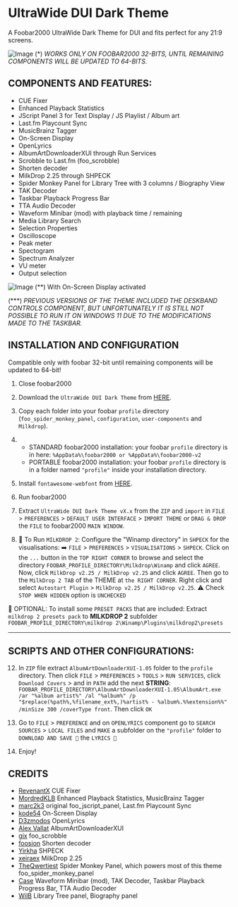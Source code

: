 # UltraWide DUI Dark Theme
A Foobar2000 UltraWide Dark Theme for DUI and fits perfect for any 21:9 screens. 

![Image](https://github.com/user-attachments/assets/b7363970-9ea0-4d5d-a719-4c623c5035b9)
(*) _WORKS ONLY ON FOOBAR2000 32-BITS, UNTIL REMAINING COMPONENTS WILL BE UPDATED TO 64-BITS._

## COMPONENTS AND FEATURES:

- CUE Fixer
- Enhanced Playback Statistics
- JScript Panel 3 for Text Display / JS Playlist / Album art
- Last.fm Playcount Sync
- MusicBrainz Tagger
- On-Screen Display
- OpenLyrics
- AlbumArtDownloaderXUI through Run Services
- Scrobble to Last.fm (foo_scrobble)
- Shorten decoder
- MilkDrop 2.25 through SHPECK
- Spider Monkey Panel for Library Tree with 3 columns / Biography View
- TAK Decoder
- Taskbar Playback Progress Bar
- TTA Audio Decoder
- Waveform Minibar (mod) with playback time / remaining
- Media Library Search
- Selection Properties
- Oscilloscope
- Peak meter
- Spectogram
- Spectrum Analyzer
- VU meter
- Output selection

![Image](https://github.com/user-attachments/assets/12708a9b-206c-4303-8b5a-497f4dc89ae5)
(**) With On-Screen Display activated

(***) _PREVIOUS VERSIONS OF THE THEME INCLUDED THE DESKBAND CONTROLS COMPONENT, BUT UNFORTUNATELY IT IS STILL NOT POSSIBLE TO RUN IT ON WINDOWS 11 DUE TO THE MODIFICATIONS MADE TO THE TASKBAR._

## INSTALLATION AND CONFIGURATION

Compatible only with foobar 32-bit until remaining components will be updated to 64-bit!

1. Close foobar2000
3. Download the `UltraWide DUI Dark Theme` from <a href="https://github.com/RevenantX](https://mega.nz/file/Xd8lEDKB#o-qjRlYeLzkPMjoExtbyW_yBQZxlKSD_BlsjgNu__MI" target="_blank">HERE</a>.
4. Copy each folder into your foobar `profile` directory (`foo_spider_monkey_panel`, `configuration`, `user-components` and `Milkdrop`).
                                                                                 
6. + STANDARD foobar2000 installation: your foobar `profile` directory is in here: `%AppData%\foobar2000 or %AppData%\foobar2000-v2`
   + PORTABLE foobar2000 installation: your foobar `profile` directory is in a folder named `"profile"` inside your installation directory.

8. Install `fontawesome-webfont` from <a href="https://github.com/FortAwesome/Font-Awesome/raw/refs/heads/4.x/fonts/fontawesome-webfont.ttf" target="_blank">HERE</a>.
9. Run foobar2000
10. Extract `UltraWide DUI Dark Theme vX.x` from the `ZIP` and `import` in `FILE` > `PREFERENCES` > `DEFAULT USER INTERFACE` > `IMPORT THEME` or `DRAG & DROP` the `FILE` to foobar2000 `MAIN WINDOW`.
11. 📢 To Run `MILKDROP 2`: Configure the "Winamp directory" in `SHPECK` for the visualisations: ➡️ `FILE` > `PREFERENCES` > `VISUALISATIONS` > `SHPECK`. Click on the `...` button in the `TOP RIGHT CORNER` to browse and select the directory `FOOBAR_PROFILE_DIRECTORY\Milkdrop\Winamp` and click `AGREE`.
    Now, click `MilkDrop v2.25 / MilkDrop v2.25` and click `AGREE`. Then go to the `MilkDrop 2 TAB` of the THEME at `the RIGHT CORNER`. Right click and select `Autostart Plugin` > `MilkDrop v2.25 / MilkDrop v2.25`. ⚠️ Check `STOP WHEN HIDDEN` option is `UNCHECKED`

   🔵 OPTIONAL: To install some `PRESET PACKS` that are included: Extract `milkdrop 2 presets pack` to __MILKDROP 2__ subfolder `FOOBAR_PROFILE_DIRECTORY\milkdrop 2\Winamp\Plugins\milkdrop2\presets`

---------------------------------------------------------------------------------------------------------------

## SCRIPTS AND OTHER CONFIGURATIONS:

12. In `ZIP` file extract `AlbumArtDownloaderXUI-1.05` folder to the `profile` directory. Then click `FILE` > `PREFERENCES` > `TOOLS` > `RUN SERVICES`, click `Download Covers` > and in `PATH` add the next __STRING__: `FOOBAR_PROFILE_DIRECTORY\AlbumArtDownloaderXUI-1.05\AlbumArt.exe /ar "%album artist%" /al "%album%" /p "$replace(%path%,%filename_ext%,)%artist% - %album%.%%extension%%" /minSize 300 /coverType front`. Then click `OK`
13. Go to `FILE` > `PREFERENCE` and on `OPENLYRICS` component go to `SEARCH SOURCES` > `LOCAL FILES` and `MAKE` a subfolder on the `"profile"` folder to `DOWNLOAD AND SAVE 💾` the `LYRICS 🎵`

14. Enjoy!

## CREDITS

- <a href="https://github.com/RevenantX" target="_blank">RevenantX</a> CUE Fixer
- <a href="https://github.com/MordredKLB" target="_blank">MordredKLB</a> Enhanced Playback Statistics, MusicBrainz Tagger
- <a href="https://github.com/marc2k3" target="_blank">marc2k3</a> original foo_jscript_panel, Last.fm Playcount Sync
- <a href="https://github.com/kode54" target="_blank">kode54</a> On-Screen Display
- <a href="https://github.com/D3zmodos" target="_blank">D3zmodos</a> OpenLyrics
- <a href="https://github.com/Alex Vallat" target="_blank">Alex Vallat</a> AlbumArtDownloaderXUI
- <a href="https://github.com/gix" target="_blank">gix</a> foo_scrobble
- <a href="https://github.com/foosion" target="_blank">foosion</a> Shorten decoder
- <a href="https://github.com/Yirkha" target="_blank">Yirkha</a> SHPECK
- <a href="https://github.com/xeiraex" target="_blank">xeiraex</a> MilkDrop 2.25
- <a href="https://github.com/TheQwertiest" target="_blank">TheQwertiest</a> Spider Monkey Panel, which powers most of this theme foo_spider_monkey_panel
- <a href="https://github.com/Case" target="_blank">Case</a> Waveform Minibar (mod), TAK Decoder, Taskbar Playback Progress Bar, TTA Audio Decoder  
- <a href="https://github.com/WilB" target="_blank">WilB</a> Library Tree panel, Biography panel
